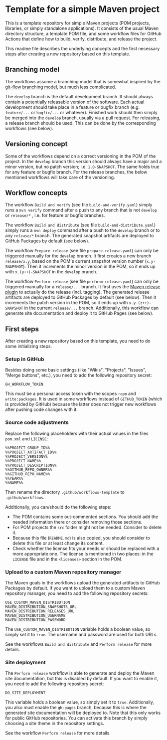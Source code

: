 # Template for a simple Maven project

This is a template repository for simple Maven projects (POM projects, libraries, or simply standalone applications). It consists of the usual Maven directory structure, a template POM file, and some workflow files for GitHub Actions that define how to build, verify, distribute, and release the project.

This readme file describes the underlying concepts and the first necessary steps after creating a new repository based on this template.

## Branching model

The workflows assume a branching model that is somewhat inspired by the [git-flow branching model](https://nvie.com/posts/a-successful-git-branching-model/), but much less complicated.

The `develop` branch is the default development branch. It should always contain a potentially releasable version of the software. Each actual development should take place in a feature or bugfix branch (e.g. `feature/...` or `bugfix/...` or whatever). Finished work should then simply be merged into the `develop` branch, usually via a pull request. For releasing, a release branch should be used. This can be done by the corresponding workflows (see below).

## Versioning concept

Some of the workflows depend on a correct versioning in the POM of the project. In the `develop` branch this version should always have a major and a minor version, but no patch version; i.e. `1.0-SNAPSHOT`. The same holds true for any feature or bugfix branch. For the release branches, the below mentioned workflows will take care of the versioning.

## Workflow concepts

The workflow `Build and verify` (see file `build-and-verify.yaml`) simply runs a `mvn verify` command after a push to any branch that is not `develop` or `release/*` , i.e. for feature or bugfix branches.

The workflow `Build and distribute`  (see file `build-and-distribute.yaml`) simply runs a `mvn deploy` command after a push to the `develop` branch or to any `release/*` branch. The generated snapshot artifacts are deployed to GitHub Packages by default (see below).

The workflow `Prepare release` (see file `prepare-release.yaml`) can only be triggered manually for the `develop` branch. It first creates a new branch `release/x.y`, based on the POM's current snapshot version number (`x.y-SNAPSHOT`). Then it increments the minor version in the POM, so it ends up with `x.(y++)-SNAPSHOT` in the `develop` branch.

The workflow `Perform release` (see file `perform-release.yaml`) can only be triggered manually for a `release/...` branch. It first uses the [Maven release plugin](https://maven.apache.org/maven-release/maven-release-plugin/) to actually do the release (incl. tagging). The generated release artifacts are deployed to GitHub Packages by default (see below). Then it increments the patch version in the POM, so it ends up with `x.y.(z++)-SNAPSHOT` in the current `release/...` branch. Additionally, this workflow can generate site documentation and deploy it to GitHub Pages (see below).

## First steps

After creating a new repository based on this template, you need to do some initializing steps.

### Setup in GitHub

Besides doing some basic settings (like "Wikis", "Projects", "Issues", "Merge buttons", etc.), you need to add the following repository secret:

	GH_WORKFLOW_TOKEN

This must be a personal access token with the scopes `repo` and `write:packages`. It is used in some workflows instead of `GITHUB_TOKEN` (which is provided by GitHub) because the latter does not trigger new workflows after pushing code changes with it.

### Source code adjustments

Replace the following placeholders with their actual values in the files `pom.xml` and `LICENSE`:

	%%PROJECT_GROUP_ID%%
	%%PROJECT_ARTIFACT_ID%%
	%%PROJECT_VERSION%%
	%%PROJECT_NAME%%
	%%PROJECT_DESCRIPTION%%
	%%GITHUB_REPO_OWNER%%
	%%GITHUB_REPO_NAME%%
	%%YEAR%%
	%%NAME%%

Then rename the directory `.github/workflows-template` to `.github/workflows`.

Additionally, you can/should do the following steps:

- The POM contains some out-commented sections. You should add the needed information there or consider removing those sections.
- For POM projects the `src` folder might not be needed. Consider to delete it.
- Because this file (`README.md`) is also copied, you should consider to delete this file or at least change its content.
- Check whether the license fits your needs or should be replaced with a more appropriate one. The license is mentioned in two places: in the `LICENSE` file and in the `<licenses>` section in the POM.

### Upload to a custom Maven repository manager

The Maven goals in the workflows upload the generated artifacts to GitHub Packages by default. If you want to upload them to a custom Maven repository manager, you need to add the following repository secrets:

	USE_CUSTOM_MAVEN_DISTRIBUTION
	MAVEN_DISTRIBUTION_SNAPSHOTS_URL
	MAVEN_DISTRIBUTION_RELEASES_URL
	MAVEN_DISTRIBUTION_USERNAME
	MAVEN_DISTRIBUTION_PASSWORD

The `USE_CUSTOM_MAVEN_DISTRIBUTION` variable holds a boolean value, so simply set it to `true`. The username and password are used for both URLs.

See the workflows `Build and distribute` and `Perform release` for more details.

### Site deployment

The `Perform release` workflow is able to generate and deploy the Maven site documentation, but this is disabled by default. If you want to enable it, you need to add the following repository secret:

	DO_SITE_DEPLOYMENT

This variable holds a boolean value, so simply set it to `true`. Additionally, you also must enable the `gh-pages` branch, because this is where the generated site documentation will be deployed to. Note that this only works for public GitHub repositories. You can activate this branch by simply choosing a site theme in the repository settings.

See the workflow `Perform release` for more details.
